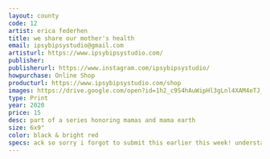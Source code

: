 ```yaml
---
layout: county 
code: 12
artist: erica federhen 
title: we share our mother's health 
email: ipsybipsystudio@gmail.com
artisturl: https://www.ipsybipsystudio.com/
publisher: 
publisherurl: https://www.instagram.com/ipsybipsystudio/
howpurchase: Online Shop
producturl: https://www.ipsybipsystudio.com/shop
images: https://drive.google.com/open?id=1h2_c9S4hAuWipHl3gLnl4XAM4eTJ_lcb
type: Print
year: 2020
price: 15
desc: part of a series honoring mamas and mama earth 
size: 6x9"
color: black & bright red 
specs: ack so sorry i forgot to submit this earlier this week! understand if you can't include but figured I'd send it anyways, thanks all 💕
---
```

